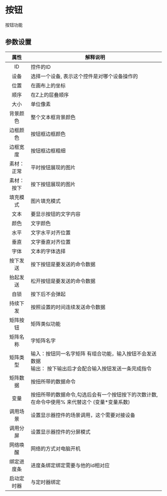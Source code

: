 # 按钮

按钮功能

## 参数设置

|属性|解释说明|
|:------:|-----|
| ID  | 控件的ID |
| 设备  | 选择一个设备, 表示这个控件是对哪个设备操作的 |
| 位置  | 在画布上的坐标 |
| 顺序  | 在Z上的层叠顺序 |
| 大小  | 单位像素 |
| 背景颜色 | 整个文本框背景颜色 |
| 边框颜色 | 按钮框边框颜色 |
| 边框宽度 | 按钮框边框粗细 |
| 素材：正常 | 平时按钮展现的图片 |
| 素材：按下 | 按下按钮展现的图片 |
| 填充模式 | 图片填充模式 |
| 文本 | 要显示按钮的文字内容 |
| 颜色 | 文字颜色 |
| 水平 | 文字水平对齐位置 |
| 垂直 | 文字垂直对齐位置 |
| 字体 | 文本的字体选择 |
| 按下发送 | 按下按钮是要发送的命令数据|
| 抬起发送 | 松开按钮是要发送的命令数据|
| 自锁 | 按下后不会弹起|
| 持续下发 | 按照设置的时间连续发送命令数据|
| 矩阵按钮 | 矩阵类似功能|
| 矩阵名称 | 字矩阵名字|
| 矩阵类型 | 输入：按钮同一名字矩阵 有组合功能，输入按钮不会发送数据<br>输出： 按下输出后才会配合输入按钮发送一条完成指令|
| 矩阵数据 | 按扭所带的数据命令|
| 变量 | 按扭所带的数据命令,勾选后会有一个按钮按下的次数计数,在命令中使用% 来代替这个 (变量*变量系数)|
| 调用场景 |  设置显示器控件的场景调用，这个需要对接设备|
| 调用分屏 | 设置显示器控件的分屏模式  |
| 网络唤醒 |  网络的方式对电脑开机 |
| 绑定进度条 |  进度条绑定绑定需要与他的id相对应 |
| 启动定时器 | 与定时器绑定 |




